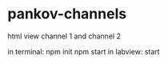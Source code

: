 # pankov-channels
html view channel 1 and channel 2 

in terminal:
  npm init
  npm start
in labview:
  start

